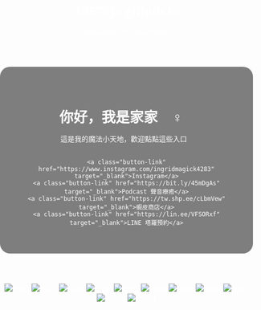 # 13579jo.github.io
英格莉魔法工作室官方網站
<!DOCTYPE html>
<html lang="zh-Hant">
<head>
  <meta charset="UTF-8">
  <title>家家的魔法小天地</title>
  <link href="https://fonts.googleapis.com/css2?family=Noto+Serif+TC&display=swap" rel="stylesheet">
  <style>
    body {
      margin: 0;
      padding: 0;
      font-family: 'Noto Serif TC', serif;
      background: url('https://i.imgur.com/H1bWbpZ.jpg') no-repeat center center fixed;
      background-size: cover;
      color: #fff;
      text-align: center;
    }
    .container {
      background: rgba(0, 0, 0, 0.5);
      padding: 40px 20px;
      margin: 60px auto;
      max-width: 500px;
      border-radius: 20px;
      box-shadow: 0 0 15px rgba(255, 255, 255, 0.2);
    }
    h1 {
      font-size: 2em;
      margin-bottom: 10px;
    }
    p {
      margin-bottom: 30px;
    }
    .button-link {
      display: block;
      background: #fff;
      color: #6B3FA0;
      text-decoration: none;
      padding: 12px 20px;
      margin: 10px auto;
      border-radius: 30px;
      max-width: 300px;
      font-weight: bold;
      transition: all 0.3s ease;
    }
    .button-link:hover {
      background: #d1b3ff;
      color: #fff;
    }
  </style>
</head>
<body>
  <div class="container">
    <h1>你好，我是家家 🧙‍♀️✨</h1>
    <p>這是我的魔法小天地，歡迎點點這些入口🔮</p>
    
    <a class="button-link" href="https://www.instagram.com/ingridmagick4283" target="_blank">Instagram</a>
    <a class="button-link" href="https://bit.ly/45mDgAs" target="_blank">Podcast 聲音療癒</a>
    <a class="button-link" href="https://tw.shp.ee/cLbmVew" target="_blank">蝦皮商店</a>
    <a class="button-link" href="https://lin.ee/VFSORxf" target="_blank">LINE 塔羅預約</a>
  </div>
</body>
</html>










<img src="861047_0.jpg" alt="作品1">
<img src="S__36348138_0.jpg" alt="作品2">
<img src="S__36348139_0.jpg" alt="作品3">
<img src="S__36348140_0.jpg" alt="作品4">
<img src="S__36348141_0.jpg" alt="作品5">
<img src="S__36348142_0.jpg" alt="作品6">
<img src="S__36348143_0.jpg" alt="作品7">
<img src="S__36348144_0.jpg" alt="作品8">
<img src="S__36348145_0.jpg" alt="作品9">
<img src="S__36348146_0.jpg" alt="作品10">
<img src="S__36348147_0.jpg" alt="作品11">















